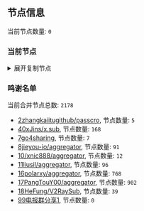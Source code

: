 
## 节点信息
当前节点数量: `0`
### 当前节点
<details>
  <summary>展开复制节点</summary>

    

</details>

### 鸣谢名单
当前合并节点总数: `2178`
- [2zhangkaiitugithub/passcro](https://github.com/zhangkaiitugithub/passcro), 节点数量: `5`
- [40xJins/x.sub](https://github.com/0xJins/x.sub), 节点数量: `168`
- [7go4sharing](https://github.com/go4sharing), 节点数量: `7`
- [8jieyou-io/aggregator](https://github.com/jieyou-io/aggregator), 节点数量: `91`
- [10/xnic888/aggregator](https://github.com/xnic888/aggregator), 节点数量: `12`
- [11liusil/aggregator](https://github.com/liusil/aggregator), 节点数量: `96`
- [16polarxy/aggregator](https://github.com/polarxy/aggregator), 节点数量: `768`
- [17PangTouY00/aggregator](https://github.com/PangTouY00/aggregator), 节点数量: `902`
- [18HeFung/V2RaySub](https://github.com/HeFung/V2RaySub), 节点数量: `39`
- [99电报群分享1](https://github.com/cdddbc/getAirport), 节点数量: `0`


